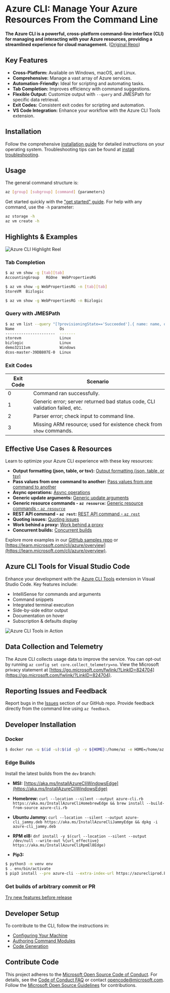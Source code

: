 # Azure CLI: Manage Your Azure Resources From the Command Line

**The Azure CLI is a powerful, cross-platform command-line interface (CLI) for managing and interacting with your Azure resources, providing a streamlined experience for cloud management.** ([Original Repo](https://github.com/Azure/azure-cli))

## Key Features

*   **Cross-Platform:** Available on Windows, macOS, and Linux.
*   **Comprehensive:** Manage a vast array of Azure services.
*   **Automation-Friendly:**  Ideal for scripting and automating tasks.
*   **Tab Completion:** Improves efficiency with command suggestions.
*   **Flexible Output:** Customize output with `--query` and JMESPath for specific data retrieval.
*   **Exit Codes:** Consistent exit codes for scripting and automation.
*   **VS Code Integration:** Enhance your workflow with the Azure CLI Tools extension.

## Installation

Follow the comprehensive [installation guide](https://learn.microsoft.com/cli/azure/install-azure-cli) for detailed instructions on your operating system.  Troubleshooting tips can be found at [install troubleshooting](https://github.com/Azure/azure-cli/blob/dev/doc/install_troubleshooting.md).

## Usage

The general command structure is:

```bash
az [group] [subgroup] [command] {parameters}
```

Get started quickly with the ["get started" guide](https://learn.microsoft.com/cli/azure/get-started-with-az-cli2).  For help with any command, use the `-h` parameter:

```bash
az storage -h
az vm create -h
```

## Highlights & Examples

![Azure CLI Highlight Reel](doc/assets/AzBlogAnimation4.gif)

### Tab Completion
```bash
$ az vm show -g [tab][tab]
AccountingGroup   RGOne  WebPropertiesRG

$ az vm show -g WebPropertiesRG -n [tab][tab]
StoreVM  Bizlogic

$ az vm show -g WebPropertiesRG -n Bizlogic
```

### Query with JMESPath
```bash
$ az vm list --query "[?provisioningState=='Succeeded'].{ name: name, os: storageProfile.osDisk.osType }"
Name                    Os
----------------------  -------
storevm                 Linux
bizlogic                Linux
demo32111vm             Windows
dcos-master-39DB807E-0  Linux
```

### Exit Codes

| Exit Code | Scenario                                                              |
| --------- | --------------------------------------------------------------------- |
| 0         | Command ran successfully.                                             |
| 1         | Generic error; server returned bad status code, CLI validation failed, etc. |
| 2         | Parser error; check input to command line.                             |
| 3         | Missing ARM resource; used for existence check from `show` commands.   |

## Effective Use Cases & Resources

Learn to optimize your Azure CLI experience with these key resources:

*   **Output formatting (json, table, or tsv):** [Output formatting (json, table, or tsv)](https://learn.microsoft.com/en-us/cli/azure/use-cli-effectively#output-formatting-json-table-or-tsv)
*   **Pass values from one command to another:** [Pass values from one command to another](https://learn.microsoft.com/en-us/cli/azure/use-cli-effectively#pass-values-from-one-command-to-another)
*   **Async operations:** [Async operations](https://learn.microsoft.com/en-us/cli/azure/use-cli-effectively#async-operations)
*   **Generic update arguments:** [Generic update arguments](https://learn.microsoft.com/en-us/cli/azure/use-cli-effectively#generic-update-arguments)
*   **Generic resource commands - `az resource`:** [Generic resource commands - `az resource`](https://learn.microsoft.com/en-us/cli/azure/use-cli-effectively#generic-resource-commands---az-resource)
*   **REST API command - `az rest`:** [REST API command - `az rest`](https://learn.microsoft.com/en-us/cli/azure/use-cli-effectively#rest-api-command---az-rest)
*   **Quoting issues:** [Quoting issues](https://learn.microsoft.com/en-us/cli/azure/use-cli-effectively#quoting-issues)
*   **Work behind a proxy:** [Work behind a proxy](https://learn.microsoft.com/en-us/cli/azure/use-cli-effectively#work-behind-a-proxy)
*   **Concurrent builds:** [Concurrent builds](https://learn.microsoft.com/en-us/cli/azure/use-cli-effectively#concurrent-builds)

Explore more examples in our [GitHub samples repo](http://github.com/Azure/azure-cli-samples) or [https://learn.microsoft.com/cli/azure/overview](https://learn.microsoft.com/cli/azure/overview).

## Azure CLI Tools for Visual Studio Code

Enhance your development with the [Azure CLI Tools](https://marketplace.visualstudio.com/items?itemName=ms-vscode.azurecli) extension in Visual Studio Code. Key features include:

*   IntelliSense for commands and arguments
*   Command snippets
*   Integrated terminal execution
*   Side-by-side editor output
*   Documentation on hover
*   Subscription & defaults display

![Azure CLI Tools in Action](https://github.com/microsoft/vscode-azurecli/blob/main/images/in_action.gif?raw=true)

## Data Collection and Telemetry

The Azure CLI collects usage data to improve the service. You can opt-out by running `az config set core.collect_telemetry=no`. View the Microsoft privacy statement at [https://go.microsoft.com/fwlink/?LinkID=824704](https://go.microsoft.com/fwlink/?LinkID=824704).

## Reporting Issues and Feedback

Report bugs in the [Issues](https://github.com/Azure/azure-cli/issues) section of our GitHub repo. Provide feedback directly from the command line using `az feedback`.

## Developer Installation

### Docker

```bash
$ docker run -u $(id -u):$(id -g) -v ${HOME}:/home/az -e HOME=/home/az --rm -it mcr.microsoft.com/azure-cli:<version>
```

### Edge Builds

Install the latest builds from the `dev` branch:

*   **MSI:** [https://aka.ms/InstallAzureCliWindowsEdge](https://aka.ms/InstallAzureCliWindowsEdge)
*   **Homebrew:** `curl --location --silent --output azure-cli.rb https://aka.ms/InstallAzureCliHomebrewEdge && brew install --build-from-source azure-cli.rb`
*   **Ubuntu Jammy:** `curl --location --silent --output azure-cli_jammy.deb https://aka.ms/InstallAzureCliJammyEdge && dpkg -i azure-cli_jammy.deb`
*   **RPM el8:** `dnf install -y $(curl --location --silent --output /dev/null --write-out %{url_effective} https://aka.ms/InstallAzureCliRpmEl8Edge)`

*   **Pip3:**
```bash
$ python3 -m venv env
$ . env/bin/activate
$ pip3 install --pre azure-cli --extra-index-url https://azurecliprod.blob.core.windows.net/edge --upgrade-strategy=eager
```

### Get builds of arbitrary commit or PR
[Try new features before release](doc/try_new_features_before_release.md)

## Developer Setup

To contribute to the CLI, follow the instructions in:

*   [Configuring Your Machine](https://github.com/Azure/azure-cli/blob/dev/doc/configuring_your_machine.md)
*   [Authoring Command Modules](https://github.com/Azure/azure-cli/tree/dev/doc/authoring_command_modules)
*   [Code Generation](https://github.com/Azure/aaz-dev-tools)

## Contribute Code

This project adheres to the [Microsoft Open Source Code of Conduct](https://opensource.microsoft.com/codeofconduct/). For details, see the [Code of Conduct FAQ](https://opensource.microsoft.com/codeofconduct/faq/) or contact [opencode@microsoft.com](mailto:opencode@microsoft.com).  Follow the [Microsoft Open Source Guidelines](https://opensource.microsoft.com/collaborate) for contributions.